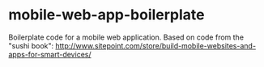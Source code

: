 mobile-web-app-boilerplate
==========================

Boilerplate code for a mobile web application. Based on code from the "sushi book": http://www.sitepoint.com/store/build-mobile-websites-and-apps-for-smart-devices/
